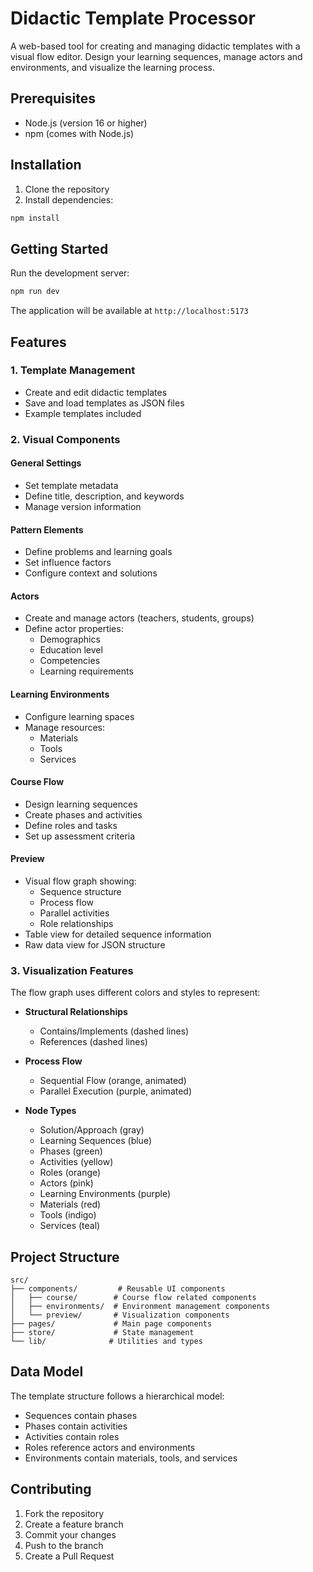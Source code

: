 # Didactic Template Processor

A web-based tool for creating and managing didactic templates with a visual flow editor. Design your learning sequences, manage actors and environments, and visualize the learning process.

## Prerequisites

- Node.js (version 16 or higher)
- npm (comes with Node.js)

## Installation

1. Clone the repository
2. Install dependencies:
```bash
npm install
```

## Getting Started

Run the development server:

```bash
npm run dev
```

The application will be available at `http://localhost:5173`

## Features

### 1. Template Management
- Create and edit didactic templates
- Save and load templates as JSON files
- Example templates included

### 2. Visual Components

#### General Settings
- Set template metadata
- Define title, description, and keywords
- Manage version information

#### Pattern Elements
- Define problems and learning goals
- Set influence factors
- Configure context and solutions

#### Actors
- Create and manage actors (teachers, students, groups)
- Define actor properties:
  - Demographics
  - Education level
  - Competencies
  - Learning requirements

#### Learning Environments
- Configure learning spaces
- Manage resources:
  - Materials
  - Tools
  - Services

#### Course Flow
- Design learning sequences
- Create phases and activities
- Define roles and tasks
- Set up assessment criteria

#### Preview
- Visual flow graph showing:
  - Sequence structure
  - Process flow
  - Parallel activities
  - Role relationships
- Table view for detailed sequence information
- Raw data view for JSON structure

### 3. Visualization Features

The flow graph uses different colors and styles to represent:

- **Structural Relationships**
  - Contains/Implements (dashed lines)
  - References (dashed lines)

- **Process Flow**
  - Sequential Flow (orange, animated)
  - Parallel Execution (purple, animated)

- **Node Types**
  - Solution/Approach (gray)
  - Learning Sequences (blue)
  - Phases (green)
  - Activities (yellow)
  - Roles (orange)
  - Actors (pink)
  - Learning Environments (purple)
  - Materials (red)
  - Tools (indigo)
  - Services (teal)

## Project Structure

```
src/
├── components/         # Reusable UI components
│   ├── course/        # Course flow related components
│   ├── environments/  # Environment management components
│   └── preview/       # Visualization components
├── pages/             # Main page components
├── store/             # State management
└── lib/              # Utilities and types
```

## Data Model

The template structure follows a hierarchical model:
- Sequences contain phases
- Phases contain activities
- Activities contain roles
- Roles reference actors and environments
- Environments contain materials, tools, and services

## Contributing

1. Fork the repository
2. Create a feature branch
3. Commit your changes
4. Push to the branch
5. Create a Pull Request